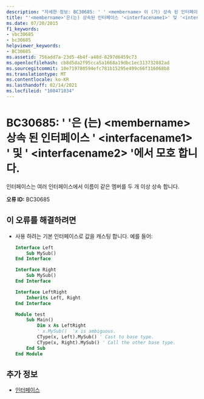 ```yaml
---
description: "자세한 정보: BC30685: ' ' <membername> 이 (가) 상속 된 인터페이스 ' <interfacename1> ' 및 ' '에서 모호 합니다. <interfacename2>"
title: "'<membername>'은(는) 상속된 인터페이스 '<interfacename1>' 및 '<interfacename2>'에서 모호합니다."
ms.date: 07/20/2015
f1_keywords:
- vbc30685
- bc30685
helpviewer_keywords:
- BC30685
ms.assetid: 756add7a-23d5-4b4f-a48d-8297d6459c73
ms.openlocfilehash: cb8d5da2f95cca5a1668a19dbc1ec313732882ad
ms.sourcegitcommit: 10e719780594efc781b15295e499c66f316068b8
ms.translationtype: MT
ms.contentlocale: ko-KR
ms.lasthandoff: 02/14/2021
ms.locfileid: "100471034"
---
```

# <a name="bc30685-membername-is-ambiguous-across-the-inherited-interfaces-interfacename1-and-interfacename2"></a>BC30685: ' '은 (는) \<membername> 상속 된 인터페이스 ' \<interfacename1> ' 및 ' \<interfacename2> '에서 모호 합니다.

인터페이스는 여러 인터페이스에서 이름이 같은 멤버를 두 개 이상 상속 합니다.

 **오류 ID:** BC30685

## <a name="to-correct-this-error"></a>이 오류를 해결하려면

- 사용 하려는 기본 인터페이스로 값을 캐스팅 합니다. 예를 들어:

    ```vb
    Interface Left
        Sub MySub()
    End Interface

    Interface Right
        Sub MySub()
    End Interface

    Interface LeftRight
        Inherits Left, Right
    End Interface

    Module test
        Sub Main()
            Dim x As LeftRight
            ' x.MySub()  'x is ambiguous.
            CType(x, Left).MySub() ' Cast to base type.
            CType(x, Right).MySub() ' Call the other base type.
        End Sub
    End Module
    ```

## <a name="see-also"></a>추가 정보

- [인터페이스](../../programming-guide/language-features/interfaces/index.md)
